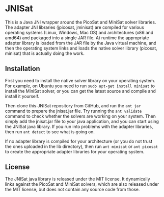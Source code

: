 JNISat
======

This is a Java JNI wrapper around the PicoSat and MiniSat solver libraries.
The adapter JNI libraries (jpicosat, jminisat) are compiled for various
operating systems (Linux, Windows, Mac OS) and architectures (x86 and amd64)
and packaged into a single JAR file. At runtime the appropriate adapter
library is loaded from the JAR file by the Java virtual machine, and then
the operating system links and loads the native solver library (picosat, 
minisat) that is actually doing the work.

## Installation

First you need to install the native solver library on your operating system.
For example, on Ubuntu you need to run `sudo apt-get install minisat` 
to install the MiniSat solver, or you can get the latest source and compile
and install it yourself.    

Then clone this JNISat repository from GitHub, and run the `ant jar` command
to prepare the jnisat.jar file. Try running the `ant validate` command 
to check whether the solvers are working on your system. Then simply add the
jnisat.jar file to your java application, and you can start using the
JNISat java library. If you run into problems with the adapter libraries, then
run `ant detect` to see what is going on.

If no adapter library is compiled for your architecture (or you do not
trust the ones uploaded in the lib directory), then run `ant minisat`
or `ant picosat` to create the appropriate adapter libraries for your
operating system.

## License

The JNISat java library is released under the MIT license. It dynamically 
links against the PicoSat and MiniSat solvers, which are also released
under the MIT license, but does not contain any source code from those.
